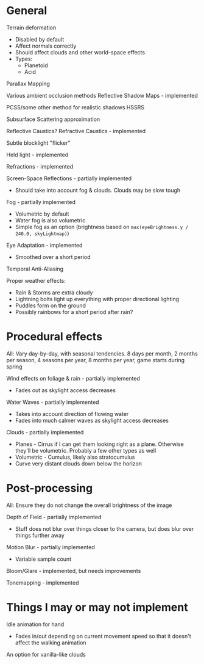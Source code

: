 # General

Terrain deformation
* Disabled by default
* Affect normals correctly
* Should affect clouds and other world-space effects
* Types:
  * Planetoid
  * Acid

Parallax Mapping

Various ambient occlusion methods
Reflective Shadow Maps - implemented

PCSS/some other method for realistic shadows
HSSRS

Subsurface Scattering approximation

Reflective Caustics?
Refractive Caustics - implemented

Subtle blocklight "flicker"

Held light - implemented

Refractions - implemented

Screen-Space Reflections - partially implemented
* Should take into account fog & clouds. Clouds may be slow tough

Fog - partially implemented
* Volumetric by default
* Water fog is also volumetric
* Simple fog as an option (brightness based on `max(eyeBrightness.y / 240.0, skyLightmap)`)

Eye Adaptation - implemented
* Smoothed over a short period

Temporal Anti-Aliasing

Proper weather effects:
* Rain & Storms are extra cloudy
* Lightning bolts light up everything with proper directional lighting
* Puddles form on the ground
* Possibly rainbows for a short period after rain?

# Procedural effects

All: Vary day-by-day, with seasonal tendencies. 8 days per month, 2 months per season, 4 seasons per year, 8 months per year, game starts during spring

Wind effects on foliage & rain - partially implemented
* Fades out as skylight access decreases

Water Waves - partially implemented
* Takes into account direction of flowing water
* Fades into much calmer waves as skylight access decreases

Clouds - partially implemented
* Planes - Cirrus if I can get them looking right as a plane. Otherwise they'll be volumetric. Probably a few other types as well
* Volumetric - Cumulus, likely also stratocumulus
* Curve very distant clouds down below the horizon

# Post-processing

All: Ensure they do not change the overall brightness of the image

Depth of Field - partially implemented
* Stuff does not blur over things closer to the camera, but does blur over things further away

Motion Blur - partially implemented
* Variable sample count

Bloom/Glare - implemented, but needs improvements

Tonemapping - implemented

# Things I may or may not implement

Idle animation for hand
* Fades in/out depending on current movement speed so that it doesn't affect the walking animation

An option for vanilla-like clouds
